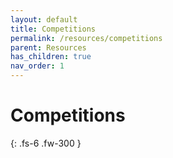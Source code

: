 ```yaml
---
layout: default
title: Competitions
permalink: /resources/competitions
parent: Resources
has_children: true
nav_order: 1
---
```


# Competitions

{: .fs-6 .fw-300 }